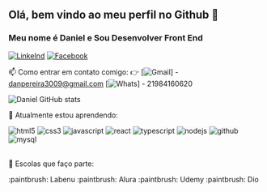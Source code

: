 ## Olá, bem vindo ao meu perfil no Github :punch:
### Meu nome é Daniel e Sou Desenvolver Front End 
[![LinkeInd](https://img.shields.io/badge/LinkedIn-0077B5?style=for-the-badge&logo=linkedin&logoColor=white)](https://www.linkedin.com/in/danielluizpereira87)
[![Facebook](https://img.shields.io/badge/Facebook-1877F2?style=for-the-badge&logo=facebook&logoColor=white)](https://www.facebook.com/profile.php?id=100076455139798)

📫 Como entrar em contato comigo: :point_right:
[![Gmail](https://img.shields.io/badge/Gmail-D14836?style=for-the-badge&logo=gmail&logoColor=white)] - danpereira3009@gmail.com
[![Whats](https://img.shields.io/badge/WhatsApp-25D366?style=for-the-badge&logo=whatsapp&logoColor=white)] - 21984160620

![Daniel GitHub stats](https://github-readme-stats.vercel.app/api?username=danpereira3009&show_icons=true&theme=dark)

:book: Atualmente estou aprendendo:

<div style="display: inline_block">
  <img text-align="center" alt="html5" src="https://img.shields.io/badge/HTML5-E34F26?style=for-the-badge&logo=html5&logoColor=white" />
  <img text-align="center" alt="css3" src="https://img.shields.io/badge/CSS3-1572B6?style=for-the-badge&logo=css3&logoColor=white" />
  <img text-align="center" alt="javascript" src="https://img.shields.io/badge/JavaScript-F7DF1E?style=for-the-badge&logo=javascript&logoColor=black" />
  <img text-align="center" alt="react" src="https://img.shields.io/badge/React-20232A?style=for-the-badge&logo=react&logoColor=61DAFB" />
  <img text-align="center" alt="typescript" src="https://img.shields.io/badge/TypeScript-007ACC?style=for-the-badge&logo=typescript&logoColor=white" />
  <img text-align="center" alt="nodejs" src="https://img.shields.io/badge/Node.js-43853D?style=for-the-badge&logo=node.js&logoColor=white" />
  <img text-align="center" alt="github" src="https://img.shields.io/badge/GitHub-100000?style=for-the-badge&logo=github&logoColor=white" />
  <img text-align="center" alt="mysql" src=https://img.shields.io/badge/MySQL-005C84?style=for-the-badge&logo=mysql&logoColor=white />
</div><br/>

:school: Escolas que faço parte:

<div style="display: inline_block">
  :paintbrush: Labenu
  :paintbrush: Alura
  :paintbrush: Udemy
  :paintbrush: Dio
</div><br/>
